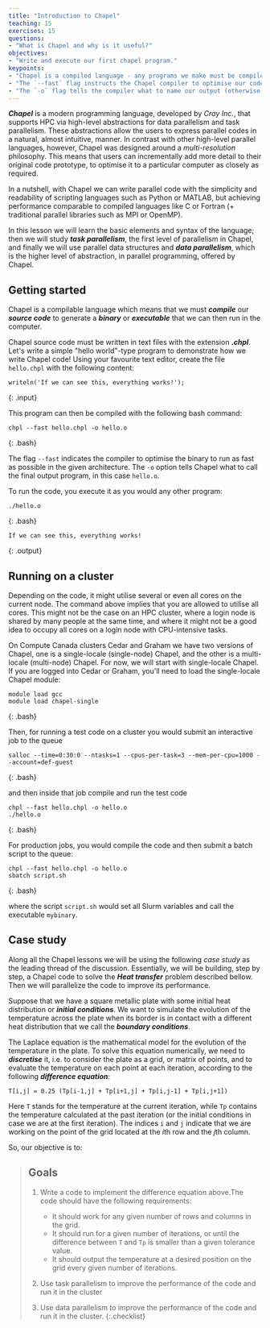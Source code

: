 ```yaml
---
title: "Introduction to Chapel"
teaching: 15 
exercises: 15 
questions:
- "What is Chapel and why is it useful?"
objectives:
- "Write and execute our first chapel program."
keypoints:
- "Chapel is a compiled language - any programs we make must be compiled with `chpl`."
- "The `--fast` flag instructs the Chapel compiler to optimise our code."
- "The `-o` flag tells the compiler what to name our output (otherwise it gets named `a.out`)"
---
```


**_Chapel_** is a modern programming language, developed by _Cray Inc._, that supports HPC via high-level abstractions for data parallelism and task parallelism. These abstractions allow the users to express parallel codes in a natural, almost intuitive, manner. In contrast with other high-level parallel languages, however, Chapel was designed around a _multi-resolution_ philosophy. This means that users can incrementally add more detail to their original code prototype, to optimise it to a particular computer as closely as required. 

In a nutshell, with Chapel we can write parallel code with the simplicity and readability of scripting languages such as Python or MATLAB, but achieving performance comparable to compiled languages like C or Fortran (+ traditional parallel libraries such as MPI or OpenMP).

In this lesson we will learn the basic elements and syntax of the language; then we will study **_task parallelism_**, the first level of parallelism in Chapel, and finally we will use parallel data structures and **_data parallelism_**, which is the higher level of abstraction, in parallel programming, offered by Chapel. 

## Getting started

Chapel is a compilable language which means that we must **_compile_** our **_source code_** to generate a **_binary_** or **_executable_** that we can then run in the computer. 

Chapel source code must be written in text files with the extension **_.chpl_**. 
Let's write a simple "hello world"-type program to demonstrate how we write Chapel code!
Using your favourite text editor, create the file `hello.chpl` with the following content:

```
writeln('If we can see this, everything works!');
```
{: .input}

This program can then be compiled with the following bash command:

~~~
chpl --fast hello.chpl -o hello.o
~~~
{: .bash}

The flag `--fast` indicates the compiler to optimise the binary to run as fast as possible in the given architecture.
The `-o` option tells Chapel what to call the final output program, in this case `hello.o`.

To run the code, you execute it as you would any other program:

~~~
./hello.o
~~~
{: .bash}
```
If we can see this, everything works!
```
{: .output}

## Running on a cluster

Depending on the code, it might utilise several or even all cores on the current node. The command above
implies that you are allowed to utilise all cores. This might not be the case on an HPC cluster, where a
login node is shared by many people at the same time, and where it might not be a good idea to occupy all
cores on a login node with CPU-intensive tasks.

On Compute Canada clusters Cedar and Graham we have two versions of Chapel, one is a single-locale
(single-node) Chapel, and the other is a multi-locale (multi-node) Chapel. For now, we will start with
single-locale Chapel. If you are logged into Cedar or Graham, you'll need to load the single-locale
Chapel module:

~~~
module load gcc
module load chapel-single
~~~
{: .bash}

Then, for running a test code on a cluster you would submit an interactive job to the queue

~~~
salloc --time=0:30:0 --ntasks=1 --cpus-per-task=3 --mem-per-cpu=1000 --account=def-guest
~~~
{: .bash}

and then inside that job compile and run the test code

~~~
chpl --fast hello.chpl -o hello.o
./hello.o
~~~
{: .bash}

For production jobs, you would compile the code and then submit a batch script to the queue:

~~~
chpl --fast hello.chpl -o hello.o
sbatch script.sh
~~~
{: .bash}

where the script `script.sh` would set all Slurm variables and call the executable `mybinary`.

## Case study

Along all the Chapel lessons we will be using the following _case study_ as the leading thread of the discussion. Essentially, we will be building, step by step, a Chapel code to solve the **_Heat transfer_** problem described bellow. Then we will parallelize the code to improve its performance. 

Suppose that we have a square metallic plate with some initial heat distribution or **_initial conditions_**. We want to simulate the evolution of the temperature across the plate when its border is in contact with a different heat distribution that we call the **_boundary conditions_**. 

The Laplace equation is the mathematical model for the evolution of the temperature in the plate. To solve this equation numerically, we need to **_discretise_** it, i.e. to consider the plate as a grid, or matrix of points, and to evaluate the temperature on each point at each iteration, according to the following **_difference equation_**:

```
T[i,j] = 0.25 (Tp[i-1,j] + Tp[i+1,j] + Tp[i,j-1] + Tp[i,j+1])
```
Here `T` stands for the temperature at the current iteration, while `Tp` contains the temperature calculated at the past iteration (or the initial conditions in case we are at the first iteration). The indices `i` and `j` indicate that we are working on the point of the grid located at the *i*th row and the *j*th column. 

So, our objective is to:

> ## Goals
> 1. Write a code to implement the difference equation above.The code should have the following requirements: 
>
>    * It should work for any given number of rows and columns in the grid. 
>    * It should run for a given number of iterations, or until the difference between `T` and `Tp` is smaller than a given tolerance value.
>    * It should output the temperature at a desired position on the grid every given number of iterations. 
>
> 2. Use task parallelism to improve the performance of the code and run it in the cluster
> 3. Use data parallelism to improve the performance of the code and run it in the cluster.
{:.checklist}
